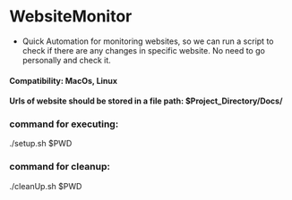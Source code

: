 # WebsiteMonitor

* Quick Automation for monitoring websites, so we can run a script to check if there are any changes in specific website. No need to go personally and check it.


#### Compatibility: MacOs, Linux

#### Urls of website should be stored in a file path: $Project_Directory/Docs/ 

### command for executing:
./setup.sh $PWD

### command for cleanup:
./cleanUp.sh $PWD
